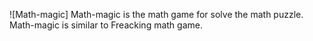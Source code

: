 ![Math-magic]
Math-magic is the math game for solve the math puzzle.
Math-magic is similar to Freacking math game.
